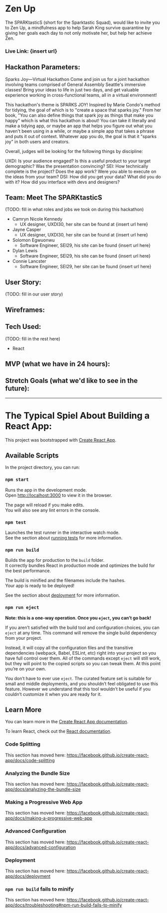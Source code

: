 # Zen Up
The SPARKtasticS (short for the Sparktastic Squad), would like to invite you to Zen Up, a mindfulness app to help Sarah King survive quarantine by giving her goals each day to not only motivate her, but help her achieve Zen.

### Live Link: {insert url}

## Hackathon Parameters:
Sparks Joy—Virtual Hackathon
Come and join us for a joint hackathon involving teams comprised of General Assembly Seattle's immersive classes! Bring your ideas to life in just two days, and get valuable experience working in cross-functional teams, all in a virtual environment!

This hackathon's theme is SPARKS JOY! Inspired by Marie Condo's method for tidying, the goal of which is to "create a space that sparks joy." From her book, "You can also define things that spark joy as things that make you happy" which is what this hackathon is about! You can take it literally and make a tidying app, or maybe an app that helps you figure out what you haven't been using in a while, or maybe a simple app that takes a phrase and puts it out of context. Whatever app you do, the goal is that it "sparks joy" in both users and creators. 

Overall, judges will be looking for the following things by discipline:

UXDI: Is your audience engaged? Is this a useful product to your target demographic? Was the presentation convincing?
SEI: How technically complete is the project? Does the app work? Were you able to execute on the ideas from your team? 
DSI: How did you get your data? What did you do with it? How did you interface with devs and designers?

## Team: Meet The SPARKtasticS
(TODO: fill in what roles and jobs we took on during this hackathon)
- Camryn Nicole Kennedy
    * UX designer, UXDI30, her site can be found at {insert url here}
- Jayne Casper
    * UX designer, UXDI30, her site can be found at {insert url here}
- Solomon Egwuonwu 
    * Software Engineer, SEI29, his site can be found {insert url here}
- Dylan Lewis 
    * Software Engineer, SEI29, his site can be found {insert url here}
- Connie Lancster
    * Software Engineer, SEI29, her site can be found {insert url here}

## User Story: 
(TODO: fill in our user story)


## Wireframes:


## Tech Used:
(TODO: fill in the rest here)
- React 


## MVP (what we have in 24 hours):


## Stretch Goals (what we'd like to see in the future):


______________________

# The Typical Spiel About Building a React App:
This project was bootstrapped with [Create React App](https://github.com/facebook/create-react-app).

## Available Scripts

In the project directory, you can run:

### `npm start`

Runs the app in the development mode.<br />
Open [http://localhost:3000](http://localhost:3000) to view it in the browser.

The page will reload if you make edits.<br />
You will also see any lint errors in the console.

### `npm test`

Launches the test runner in the interactive watch mode.<br />
See the section about [running tests](https://facebook.github.io/create-react-app/docs/running-tests) for more information.

### `npm run build`

Builds the app for production to the `build` folder.<br />
It correctly bundles React in production mode and optimizes the build for the best performance.

The build is minified and the filenames include the hashes.<br />
Your app is ready to be deployed!

See the section about [deployment](https://facebook.github.io/create-react-app/docs/deployment) for more information.

### `npm run eject`

**Note: this is a one-way operation. Once you `eject`, you can’t go back!**

If you aren’t satisfied with the build tool and configuration choices, you can `eject` at any time. This command will remove the single build dependency from your project.

Instead, it will copy all the configuration files and the transitive dependencies (webpack, Babel, ESLint, etc) right into your project so you have full control over them. All of the commands except `eject` will still work, but they will point to the copied scripts so you can tweak them. At this point you’re on your own.

You don’t have to ever use `eject`. The curated feature set is suitable for small and middle deployments, and you shouldn’t feel obligated to use this feature. However we understand that this tool wouldn’t be useful if you couldn’t customize it when you are ready for it.

## Learn More

You can learn more in the [Create React App documentation](https://facebook.github.io/create-react-app/docs/getting-started).

To learn React, check out the [React documentation](https://reactjs.org/).

### Code Splitting

This section has moved here: https://facebook.github.io/create-react-app/docs/code-splitting

### Analyzing the Bundle Size

This section has moved here: https://facebook.github.io/create-react-app/docs/analyzing-the-bundle-size

### Making a Progressive Web App

This section has moved here: https://facebook.github.io/create-react-app/docs/making-a-progressive-web-app

### Advanced Configuration

This section has moved here: https://facebook.github.io/create-react-app/docs/advanced-configuration

### Deployment

This section has moved here: https://facebook.github.io/create-react-app/docs/deployment

### `npm run build` fails to minify

This section has moved here: https://facebook.github.io/create-react-app/docs/troubleshooting#npm-run-build-fails-to-minify
